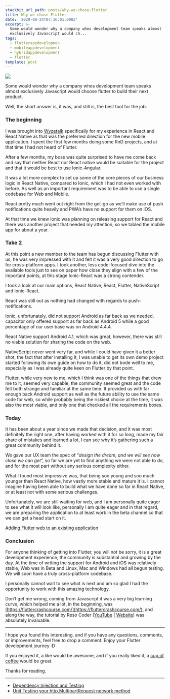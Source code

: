 ```yaml
---
stackbit_url_path: posts/why-we-chose-flutter
title: Why we chose Flutter
date: '2020-08-24T07:16:01.000Z'
excerpt: >-
  Some would wonder why a company whos development team speaks almost
  exclusively Javascript would ch...
tags:
  - flutterappdevelopmen
  - mobileappdevelopment
  - hybridappdevelopment
  - flutter
template: post
---
```



![](https://cdn.jsdelivr.net/gh/RemeJuan/remelehane@master/uPic/1*yM3feYmhF04LRjVoWFyWaQ.jpeg)

Some would wonder why a company whos development team speaks almost exclusively Javascript would choose flutter to build their next product.

Well, the short answer is, it was, and still is, the best tool for the job.

### The beginning

I was brought into [Wyzetalk](https://www.wyzetalk.com) specifically for my experience in React and React Native as that was the preferred direction for the new mobile application. I spent the first few months doing some RnD projects, and at that time I had not heard of Flutter.

After a few months, my boss was quite surprised to have me come back and say that neither React nor React native would be suitable for the project and that it would be best to use Ionic-Angular.

It was a lot more complex to set up some of the core pieces of our business logic in React Native, compared to Ionic, which I had not even worked with before. As well as an important requirement was to be able to use a single codebase for Web and Mobile.

React pretty much went out right from the get-go as we’ll make use of push notifications quite heavily and PWA’s have no support for them on iOS.

At that time we knew Ionic was planning on releasing support for React and there was another project that needed my attention, so we tabled the mobile app for about a year.

### Take 2

At this point a new member to the team has begun discussing Flutter with us, he was very impressed with it and felt it was a very good direction to go for cross-platform apps. I took another, less code-focused dive into the available tools just to see on paper how close they align with a few of the important points, at this stage Ionic-React was a strong contender.

I took a look at our main options, React Native, React, Flutter, NativeScript and Ionic-React.

React was still out as nothing had changed with regards to push-notifications.

Ionic, unfortunately, did not support Android as far back as we needed, capacitor only offered support as far back as Android 5 while a good percentage of our user base was on Android 4.4.4.

React Native support Android 4.1, which was great, however, there was still no viable solution for sharing the code on the web.

NativeScript never went very far, and while I could have given it a better shot, the fact that after installing it, I was unable to get its own demo project started following its own guide on how to do it, did not bode well to me, especially as I was already quite keen on Flutter by that point.

Flutter, while very new to me, which I think was one of the things that drew me to it, seemed very capable, the community seemed great and the code felt both strange and familiar at the same time. It provided us with far enough back Android support as well as the future ability to use the same code for web, so while probably being the riskiest choice at the time, it was also the most viable, and only one that checked all the requirements boxes.

### Today

It has been about a year since we made that decision, and it was most definitely the right one, after having worked with it for so long, made my fair share of mistakes and learned a lot, I can see why it’s gathering such a great community behind it.

We gave our UX team the spec of “_design the dream, and we will see how close we can get_”, so far we are yet to find anything we were not able to do, and for the most part without any serious complexity either.

What I found most impressive was, that being soo young and soo much younger than React Native, how vastly more stable and mature it is. I cannot imagine having been able to build what we have done so far in React Native, or at least not with some serious challenges.

Unfortunately, we are still waiting for web, and I am personally quite eager to see what it will look like, personally I am quite eager and in that regard, we are preparing the application to at least work in the beta channel so that we can get a head start on it.

[Adding Flutter web to an existing application](https://remelehane.dev/posts/adding-flutter-web-to-an-existing-application/)

### Conclusion

For anyone thinking of getting into Flutter, you will not be sorry, it is a great development experience, the community is substantial and growing by the day. At the time of writing the support for Android and iOS was relatively stable, Web was in Beta and Linux, Mac and Windows had all begun testing. We will soon have a truly cross-platform codebase.

I personally cannot wait to see what is next and am so glad I had the opportunity to work with this amazing technology.

Don’t get me wrong, coming from Javascript it was a very big learning curve, which helped me a lot, in the beginning, was [https://fluttercrashcourse.com/](https://fluttercrashcourse.com/), and along the way, the tutorial by Reso Coder ([YouTube](https://www.youtube.com/channel/UCSIvrn68cUk8CS8MbtBmBkA) | [Website](https://resocoder.com/)) was absolutely invaluable.

****

I hope you found this interesting, and if you have any questions, comments, or improvements, feel free to drop a comment. Enjoy your Flutter development journey :D

If you enjoyed it, a like would be awesome, and if you really liked it, a [cup of coffee](https://www.buymeacoffee.com/remelehane) would be great.

Thanks for reading.

****

- [Dependency Injection and Testing](https://remelehane.dev/posts/dependency-injection-and-testing/)
- [Unit Testing your http.MultipartRequest network method](https://remelehane.dev/posts/unit-testing-your-http-multipartrequest-network-method/)
